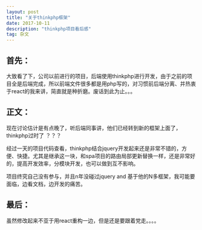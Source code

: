 ```yaml
---
layout: post
title: "关于thinkphp框架"
date: 2017-10-11 
description: "thinkphp项目看后感"
tag: 杂文 
---   
```


## 首先：

   大致看了下，公司以前进行的项目，后端使用thinkphp进行开发，由于之前的项目全是后端完成，所以前端文件很多都是用php写的，对习惯前后端分离、并热衷于react的我来讲，简直就是种折磨。废话到此为止。。。


## 正文：

   现在讨论估计是有点晚了，听后端同事讲，他们已经转到新的框架上面了，thinkphp过时了 ？？？

   经过一天的项目代码查看，thinkphp结合jquery开发起来还是非常不错的，方便、快捷。尤其是继承这一块，和spa项目的路由局部更新替换一样，还是非常好的，提高开发效率，分模块开发，也可以做到互不影响。

   项目终究自己没有参与，并且n年没碰过jquery and 基于他的N多框架，我可能要面临，边看文档，边开发的痛苦。


## 最后：

   虽然修改起来不亚于用react重构一边，但是还是要跟着党走。。。。